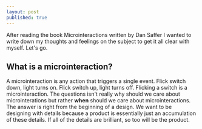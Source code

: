 ```yaml
---
layout: post
published: true
---
```



After reading the book Microinteractions written by Dan Saffer I wanted to write down my thoughts and feelings on the subject to get it all clear with myself. Let's go.

## What is a microinteraction?

A microinteraction is any action that triggers a single event. Flick switch down, light turns on. Flick switch up, light turns off. Flicking a switch is a microinteraction. The questions isn't really why should we care about microinterations but rather **when** should we care about microinteractions. The answer is right from the beginning of a design. We want to be designing with details because a product is essentially just an accumulation of these details. If all of the details are brilliant, so too will be the product.
